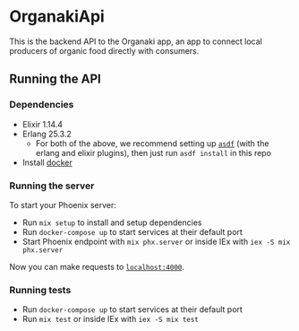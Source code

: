 # OrganakiApi

This is the backend API to the Organaki app, an app to connect local producers
of organic food directly with consumers.

## Running the API

### Dependencies

  * Elixir 1.14.4
  * Erlang 25.3.2
    * For both of the above, we recommend setting up [`asdf`](https://github.com/asdf-vm/asdf) (with the erlang and elixir plugins), then just run `asdf install` in this repo
  * Install [docker](https://www.docker.com/)

### Running the server

To start your Phoenix server:

  * Run `mix setup` to install and setup dependencies
  * Run `docker-compose up` to start services at their default port
  * Start Phoenix endpoint with `mix phx.server` or inside IEx with `iex -S mix phx.server`

Now you can make requests to [`localhost:4000`](http://localhost:4000).

### Running tests

  * Run `docker-compose up` to start services at their default port
  * Run `mix test` or inside IEx with `iex -S mix test`
